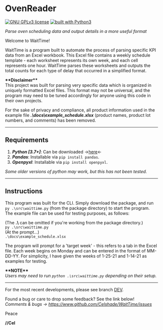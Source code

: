 # OvenReader
[![GNU GPLv3 license](https://img.shields.io/badge/license-GPLv3-blue.svg)](https://github.com/Celshade/OvenReader/blob/master/LICENSE.txt)
[![built with Python3](https://img.shields.io/badge/built%20with-Python3-green.svg)](https://www.python.org/)

_Parse oven scheduling data and output details in a more useful format_

Welcome to WaitTime!

WaitTime is a program built to automate the process of parsing specific KPI
data from an Excel workbook. This Excel file contains a weekly schedule
template - each worksheet represents its own week, and each cell represents one
hour. WaitTime parses these worksheets and outputs the total counts for each
type of delay that occurred in a simplified format.

**\*\*Disclaimer\*\*** \
This project was built for parsing very specific data which is organized in
uniquely formatted Excel files. This format may not be universal, and the
program may need to be tuned accordingly for anyone using this code in their
own projects.

For the sake of privacy and compliance, all product information used in the
example file **_.\docs\example_schedule.xlsx_** (product names, product lot
numbers, and comments) has been removed.
***

## Requirements
1. _**Python [3.7+]**_: Can be downloaded ->[here](https://www.python.org/)<-
2. _**Pandas**_: Installable via `pip install pandas`.
3. _**Openpyxl**_: Installable via `pip install openpyxl`.

_Some older versions of python may work, but this has not been tested._
***

## Instructions
This program was built for the CLI. Simply download the package, and
run `py .\src\waittime.py` (from the package directory) to start the
program. The example file can be used for testing purposes, as follows:

(The **.\\** can be omitted if you're working from the package directory.) \
`py .\src\waittime.py` \
(At the prompt...) \
`.\docs\example_schedule.xlsx`

The program will prompt for a 'target week' - this refers to a tab in the
Excel file. Each week begins on Monday and can be entered in the format of
MM-DD-YY. For simplicity, I have given the weeks of 1-25-21 and 1-14-21 as
examples for testing.


**\*\*NOTE\*\*** \
_Users may need to run `python .\src\waittime.py` depending on their setup._
***

For the most recent developments, please see branch [DEV](https://github.com/Celshade/WaitTime/tree/dev).

Found a bug or care to drop some feedback? See the link below! \
_Comments & bugs -> https://www.github.com/Celshade/WaitTime/issues_

Peace

**//Cel**

